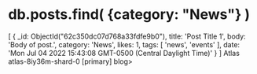 # db.posts.find( {category: "News"} )   
[
  {
    _id: ObjectId("62c350dc07d768a33fdfe9b0"),
    title: 'Post Title 1',
    body: 'Body of post.',
    category: 'News',
    likes: 1,
    tags: [ 'news', 'events' ],
    date: 'Mon Jul 04 2022 15:43:08 GMT-0500 (Central Daylight Time)'
  }
]
Atlas atlas-8iy36m-shard-0 [primary] blog>